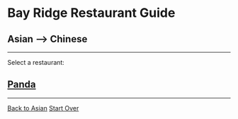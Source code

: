 # Bay Ridge Restaurant Guide
## Asian --> Chinese
---
Select a restaurant:
## [Panda](https://www.pandabrooklyn.com/)
---
[Back to Asian](asian/asian.md)
[Start Over](../home.md)
